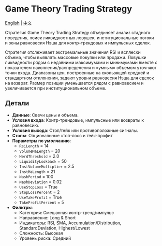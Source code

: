 # Game Theory Trading Strategy
[English](README.md) | [中文](README_cn.md)

Стратегия Game Theory Trading Strategy объединяет анализ стадного поведения, поиск ликвидностных ловушек, институциональные потоки и зоны равновесия Нэша для контр-трендовых и импульсных сделок.

Стратегия отслеживает экстремальные значения RSI и всплески объема, чтобы выявлять массовые покупки или продажи. Ловушки ликвидности рядом с недавними максимумами и минимумами вместе с показателем накопления/распределения и «умным» объемом уточняют точки входа. Диапазоны цен, построенные на скользящей средней и стандартном отклонении, задают уровни равновесия Нэша для сделок на возврат. Размер позиции уменьшается рядом с равновесием и увеличивается при институциональном объеме.

## Детали
- **Данные**: Свечи цены и объема.
- **Условия входа**: Контр-трендовые, импульсные или возвраты к равновесию.
- **Условия выхода**: Стоп/тейк или противоположные сигналы.
- **Стопы**: Опциональные стоп-лосс и тейк-профит.
- **Параметры по умолчанию**:
  - `RsiLength` = 14
  - `VolumeMaLength` = 20
  - `HerdThreshold` = 2.0
  - `LiquidityLookback` = 50
  - `InstVolumeMultiplier` = 2.5
  - `InstMaLength` = 21
  - `NashPeriod` = 100
  - `NashDeviation` = 0.02
  - `UseStopLoss` = True
  - `StopLossPercent` = 2
  - `UseTakeProfit` = True
  - `TakeProfitPercent` = 5
- **Фильтры**:
  - Категория: Смешанная контр-тренд/импульс
  - Направление: Long & Short
  - Индикаторы: RSI, SMA, Accumulation/Distribution, StandardDeviation, Highest/Lowest
  - Сложность: Высокая
  - Уровень риска: Средний
